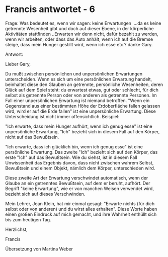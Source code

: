 # Francis antwortet - 6

Frage: Was bedeutet es, wenn wir sagen: keine Erwartungen&nbsp; ...da es keine getrennte Wesenheit gibt und doch auf dieser Ebene, in der k&ouml;rperliche Aktivit&auml;ten stattfinden ..Erwarten wir denn nicht, daf&uuml;r bezahlt zu werden, wenn wir arbeiten, oder dass das Auto anh&auml;lt, wenn ich auf die Bremse steige, dass mein Hunger gestillt wird, wenn ich esse etc.? danke Gary. 

Antwort:&nbsp;

Lieber Gary,

Du mu&szlig;t zwischen pers&ouml;nlichen und unpers&ouml;nlichen Erwartungen unterscheiden. Wenn es sich um eine pers&ouml;nlichen Erwartung handelt, beinhaltet diese den Glauben an getrennte, pers&ouml;nliche Wesenheiten, deren Gl&uuml;ck auf dem Spiel steht: du erwartest etwas, gut oder schlecht, f&uuml;r dich selbst als getrennte Person oder von anderen als getrennte Personen. Im Fall einer unpers&ouml;nlichen Erwartung ist niemand betroffen. &quot;Wenn ein Gegenstand aus einer bestimmten H&ouml;he der Erdoberfl&auml;che fallen gelassen wird, wird er auf die Erde fallen&quot; ist eine unpers&ouml;nliche Erwartung. Diese Unterscheidung ist nicht immer offensichtlich. Beispiel:

&quot;Ich erwarte, dass mein Hunger aufh&ouml;rt, wenn ich genug esse&quot; ist eine unpers&ouml;nliche Erwartung, &quot;Ich&quot; bezieht sich in diesem Fall auf den K&ouml;rper, nicht auf das Bewu&szlig;tsein.&nbsp;

&quot;Ich erwarte, dass ich gl&uuml;cklich bin, wenn ich genug esse&quot; ist eine pers&ouml;nliche Erwartung. Das zweite &quot;Ich&quot; bezieht sich auf den K&ouml;rper, das erste &quot;Ich&quot; auf das Bewu&szlig;tsein. Wie du siehst, ist in diesem Fall Unwissenheit das Ergebnis davon, dass nicht zwischen wahrem Selbst, Bewu&szlig;tsein und einem Objekt, n&auml;mlich dem K&ouml;rper, unterschieden wird.

Diese zweite Art der Erwartung verschwindet automatisch, wenn der Glaube an ein getrenntes Bewu&szlig;tsein, auf dem er beruht, aufh&ouml;rt. Der Begriff &quot;keine Erwartung&quot;, wie er von manchen Weisen verwendet wird, bezieht sich auf dieses Verschwinden.&nbsp;

Mein Lehrer, Jean Klein, hat mir einmal gesagt: &quot;Erwarte nichts (f&uuml;r dich selbst oder von anderen) und du wirst alles erhalten&quot;. Diese Worte haben einen gro&szlig;en Eindruck auf mich gemacht, und ihre Wahrheit enth&uuml;llt sich bis zum heutigen Tag.

Herzlichst,

Francis

&Uuml;bersetzung von Martina Weber

